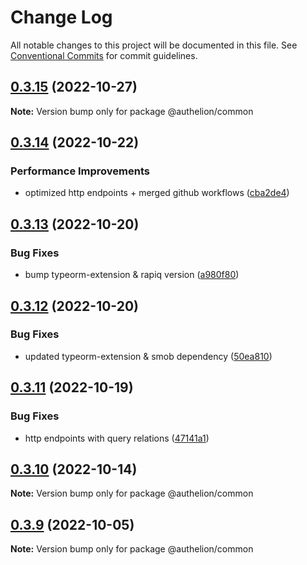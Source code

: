 # Change Log

All notable changes to this project will be documented in this file.
See [Conventional Commits](https://conventionalcommits.org) for commit guidelines.

## [0.3.15](https://github.com/Tada5hi/authelion/compare/@authelion/common@0.3.14...@authelion/common@0.3.15) (2022-10-27)

**Note:** Version bump only for package @authelion/common





## [0.3.14](https://github.com/Tada5hi/authelion/compare/@authelion/common@0.3.13...@authelion/common@0.3.14) (2022-10-22)


### Performance Improvements

* optimized http endpoints + merged github workflows ([cba2de4](https://github.com/Tada5hi/authelion/commit/cba2de47c9ecce74c42be21ae951f90264b982df))





## [0.3.13](https://github.com/Tada5hi/authelion/compare/@authelion/common@0.3.12...@authelion/common@0.3.13) (2022-10-20)


### Bug Fixes

* bump typeorm-extension & rapiq version ([a980f80](https://github.com/Tada5hi/authelion/commit/a980f80c35cb6a581886d398e3e3317815507e3b))





## [0.3.12](https://github.com/Tada5hi/authelion/compare/@authelion/common@0.3.11...@authelion/common@0.3.12) (2022-10-20)


### Bug Fixes

* updated typeorm-extension & smob dependency ([50ea810](https://github.com/Tada5hi/authelion/commit/50ea810b4ffae39291ec29317e6f7da371dc875d))





## [0.3.11](https://github.com/Tada5hi/authelion/compare/@authelion/common@0.3.10...@authelion/common@0.3.11) (2022-10-19)


### Bug Fixes

* http endpoints with query relations ([47141a1](https://github.com/Tada5hi/authelion/commit/47141a1a5f41875b1469d537b2d2ccb1442931be))





## [0.3.10](https://github.com/Tada5hi/authelion/compare/@authelion/common@0.3.9...@authelion/common@0.3.10) (2022-10-14)

**Note:** Version bump only for package @authelion/common





## [0.3.9](https://github.com/Tada5hi/authelion/compare/@authelion/common@0.3.8...@authelion/common@0.3.9) (2022-10-05)

**Note:** Version bump only for package @authelion/common
